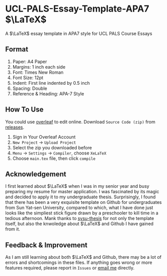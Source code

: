 # UCL-PALS-Essay-Template-APA7 $\LaTeX$

A $\LaTeX$ essay template in APA7 style for UCL PALS Course Essays

## Format

1. Paper: A4 Paper
2. Margins: 1 inch each side
3. Font: Times New Roman
4. Font Size: 12pt
5. Indent: First line indented by 0.5 inch
6. Spacing: Double
7. Reference & Heading: APA-7 Style

## How To Use

You could use [overleaf](https://www.overleaf.com/) to edit online. Download `Source Code (zip)` from [releases](https://github.com/Rui-Alexander-Sun/UCL-PALS-Essay-Template-APA7/releases).

1. Sign in Your Overleaf Account
2. `New Project` → `Upload Project`
3. Select the zip you downloaded before
4. `Menu` → `Settings` → `Compiler`, choose `XeLaTeX`
5. Choose `main.tex` file, then click `compile`

## Acknowledgement

I first learned about $\LaTeX$ when I was in my senior year and busy preparing my resume for master application. I was fascinated by its magic and decided to apply it to my undergraduate thesis. Surprisingly, I found that there has been a very exquisite template on Github for undergraduates from Sun Yat-sen University, compared to which, what I have done just looks like the simpliest stick figure drawn by a preschooler to kill time in a tedious afternoon. Mank thanks to [sysu-thesis](https://github.com/SYSU-SCC/sysu-thesis) for not only the template itself, but also the knwoledge about $\LaTeX$ and Github I have gained from it.

## Feedback & Improvement

As I am still learning about both $\LaTeX$ and Github, there may be a lot of errors and shortcomings in these files. If anything goes wrong or more features required, please report in `Issues` or [email me](mailto:r.sun.22@ucl.ac.uk) directly.
